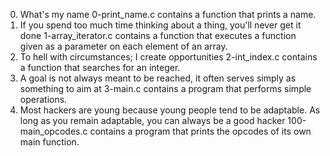 0. What's my name
0-print_name.c contains a function that prints a name.
 1. If you spend too much time thinking about a thing, you'll never get it done
1-array_iterator.c contains a function that executes a function given as a parameter on each element of an array.
 2. To hell with circumstances; I create opportunities
2-int_index.c contains a function that searches for an integer.
 3. A goal is not always meant to be reached, it often serves simply as something to aim at
3-main.c contains a program that performs simple operations.
 4. Most hackers are young because young people tend to be adaptable. As long as you remain adaptable, you can always be a good hacker
100-main_opcodes.c contains a program that prints the opcodes of its own main function.